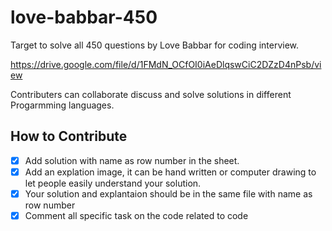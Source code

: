# love-babbar-450
Target to solve all 450 questions by Love Babbar for coding interview.

https://drive.google.com/file/d/1FMdN_OCfOI0iAeDlqswCiC2DZzD4nPsb/view

Contributers can collaborate discuss and solve solutions in different Progarmming languages.

## How to Contribute
- [x] Add solution with name as row number in the sheet.
- [x] Add an explation image, it can be hand written or computer drawing to let people easily understand your solution.
- [x] Your solution and explantaion should be in the same file with name as row number
- [x] Comment all specific task on the code related to code
